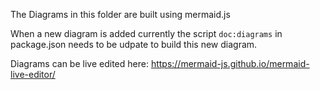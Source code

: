 The Diagrams in this folder are built using mermaid.js

When a new diagram is added currently the script `doc:diagrams` in package.json needs to be udpate to build this new diagram.

Diagrams can be live edited here:
https://mermaid-js.github.io/mermaid-live-editor/
